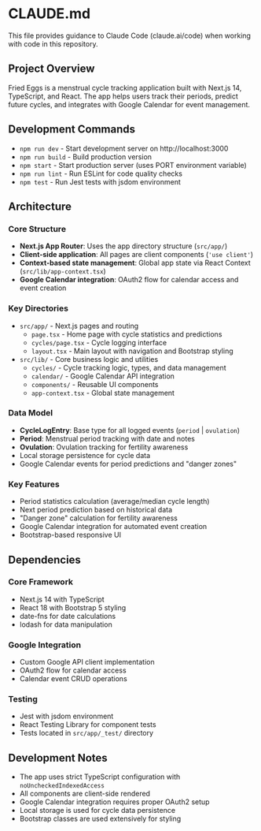# CLAUDE.md

This file provides guidance to Claude Code (claude.ai/code) when working with code in this repository.

## Project Overview

Fried Eggs is a menstrual cycle tracking application built with Next.js 14, TypeScript, and React. The app helps users track their periods, predict future cycles, and integrates with Google Calendar for event management.

## Development Commands

- `npm run dev` - Start development server on http://localhost:3000
- `npm run build` - Build production version
- `npm start` - Start production server (uses PORT environment variable)
- `npm run lint` - Run ESLint for code quality checks
- `npm test` - Run Jest tests with jsdom environment

## Architecture

### Core Structure

- **Next.js App Router**: Uses the app directory structure (`src/app/`)
- **Client-side application**: All pages are client components (`'use client'`)
- **Context-based state management**: Global app state via React Context (`src/lib/app-context.tsx`)
- **Google Calendar integration**: OAuth2 flow for calendar access and event creation

### Key Directories

- `src/app/` - Next.js pages and routing
  - `page.tsx` - Home page with cycle statistics and predictions
  - `cycles/page.tsx` - Cycle logging interface
  - `layout.tsx` - Main layout with navigation and Bootstrap styling
- `src/lib/` - Core business logic and utilities
  - `cycles/` - Cycle tracking logic, types, and data management
  - `calendar/` - Google Calendar API integration
  - `components/` - Reusable UI components
  - `app-context.tsx` - Global state management

### Data Model

- **CycleLogEntry**: Base type for all logged events (`period` | `ovulation`)
- **Period**: Menstrual period tracking with date and notes
- **Ovulation**: Ovulation tracking for fertility awareness
- Local storage persistence for cycle data
- Google Calendar events for period predictions and "danger zones"

### Key Features

- Period statistics calculation (average/median cycle length)
- Next period prediction based on historical data
- "Danger zone" calculation for fertility awareness
- Google Calendar integration for automated event creation
- Bootstrap-based responsive UI

## Dependencies

### Core Framework

- Next.js 14 with TypeScript
- React 18 with Bootstrap 5 styling
- date-fns for date calculations
- lodash for data manipulation

### Google Integration

- Custom Google API client implementation
- OAuth2 flow for calendar access
- Calendar event CRUD operations

### Testing

- Jest with jsdom environment
- React Testing Library for component tests
- Tests located in `src/app/_test/` directory

## Development Notes

- The app uses strict TypeScript configuration with `noUncheckedIndexedAccess`
- All components are client-side rendered
- Google Calendar integration requires proper OAuth2 setup
- Local storage is used for cycle data persistence
- Bootstrap classes are used extensively for styling
